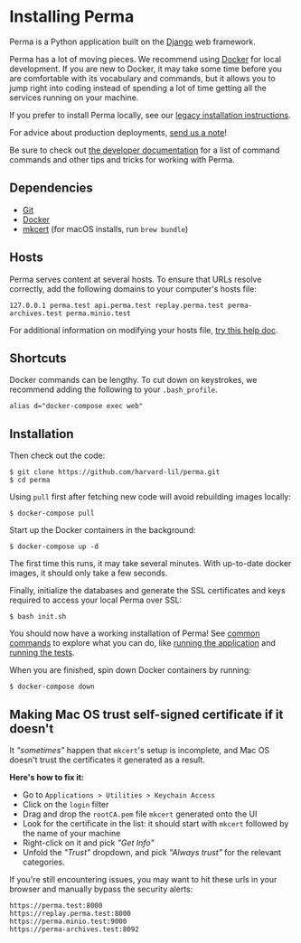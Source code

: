 Installing Perma
================

Perma is a Python application built on the [Django](https://www.djangoproject.com/)
web framework.

Perma has a lot of moving pieces. We recommend using [Docker](https://www.docker.com/what-docker) for local development. If you are new to Docker, it may take some
time before you are comfortable with its vocabulary and commands, but it allows you
to jump right into coding instead of spending a lot of time getting all the services
running on your machine.

If you prefer to install Perma locally, see our [legacy installation instructions](#manual-installation-legacy).

For advice about production deployments, [send us a note](mailto:info@perma.cc)!

Be sure to check out [the developer documentation](./developer.md)
for a list of command commands and other tips and tricks for working with Perma.


Dependencies
------------

* [Git](http://git-scm.com/downloads)
* [Docker](https://docs.docker.com/install/)
* [mkcert](https://github.com/FiloSottile/mkcert) (for macOS installs, run `brew bundle`)


Hosts
-----

Perma serves content at several hosts. To ensure that URLs resolve correctly,
add the following domains to your computer's hosts file:

    127.0.0.1 perma.test api.perma.test replay.perma.test perma-archives.test perma.minio.test

For additional information on modifying your hosts file,
[try this help doc](http://www.rackspace.com/knowledge_center/article/how-do-i-modify-my-hosts-file).


Shortcuts
---------

Docker commands can be lengthy. To cut down on keystrokes, we recommend
adding the following to your `.bash_profile`.

```
alias d="docker-compose exec web"
```


Installation
------------

Then check out the code:

    $ git clone https://github.com/harvard-lil/perma.git
    $ cd perma

Using `pull` first after fetching new code will avoid rebuilding images locally:

    $ docker-compose pull

Start up the Docker containers in the background:

    $ docker-compose up -d

The first time this runs, it may take several minutes. With up-to-date docker images,
it should only take a few seconds.

Finally, initialize the databases and generate the SSL certificates and keys required to access your local Perma over SSL:

    $ bash init.sh

You should now have a working installation of Perma! See [common commands](./developer.md#common-tasks-and-commands) to explore what you can do, like [running
the application](./developer.md#run-perma) and [running the tests](/developer.md#run-all-the-tests).

When you are finished, spin down Docker containers by running:

    $ docker-compose down

Making Mac OS trust self-signed certificate if it doesn't
---------------------------------------------------------
It _"sometimes"_ happen that `mkcert`'s setup is incomplete, and Mac OS doesn't trust the certificates it generated as a result.

**Here's how to fix it:**
- Go to `Applications > Utilities > Keychain Access`
- Click on the `login` filter
- Drag and drop the `rootCA.pem` file `mkcert` generated onto the UI
- Look for the certificate in the list: it should start with `mkcert` followed by the name of your machine
- Right-click on it and pick _"Get Info"_
- Unfold the _"Trust"_ dropdown, and pick _"Always trust"_ for the relevant categories. 

If you're still encountering issues, you may want to hit these urls in your browser and manually bypass the security alerts: 
```
https://perma.test:8000
https://replay.perma.test:8000
https://perma.minio.test:9000
https://perma-archives.test:8092
```